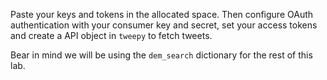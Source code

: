<!--title={Authentication}-->

Paste your keys and tokens in the allocated space. Then configure OAuth authentication with your consumer key and secret, set your access tokens and create a API object in `tweepy` to fetch tweets.

Bear in mind we will be using the `dem_search` dictionary for the rest of this lab.

